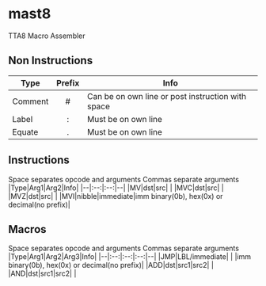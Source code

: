 # mast8
TTA8 Macro Assembler
## Non Instructions
|Type|Prefix|Info|
|--|:--:|--|
|Comment|#|Can be on own line or post instruction with space|
|Label|:|Must be on own line|
|Equate|.|Must be on own line|
## Instructions
Space separates opcode and arguments
Commas separate arguments
|Type|Arg1|Arg2|Info|
|--|:--:|:--:|--|
|MV|dst|src|  |
|MVC|dst|src|  |
|MVZ|dst|src|  |
|MVI|nibble|immediate|imm binary(0b), hex(0x) or decimal(no prefix)|

## Macros
Space separates opcode and arguments
Commas separate arguments
|Type|Arg1|Arg2|Arg3|Info|
|--|:--:|:--:|:--:|--|
|JMP|LBL/immediate|  |  |imm binary(0b), hex(0x) or decimal(no prefix)|
|ADD|dst|src1|src2|  |
|AND|dst|src1|src2|  |
